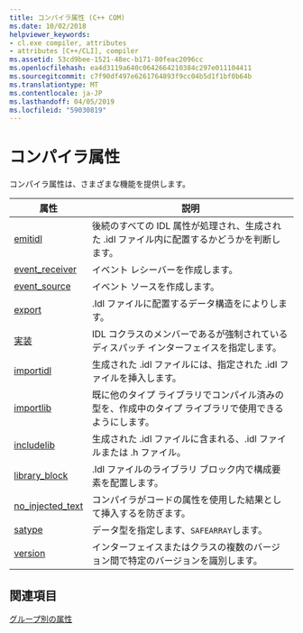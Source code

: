 ```yaml
---
title: コンパイラ属性 (C++ COM)
ms.date: 10/02/2018
helpviewer_keywords:
- cl.exe compiler, attributes
- attributes [C++/CLI], compiler
ms.assetid: 53cd9bee-1521-48ec-b171-80feac2096cc
ms.openlocfilehash: ea4d3119a640c0642664210384c297e011104411
ms.sourcegitcommit: c7f90df497e6261764893f9cc04b5d1f1bf0b64b
ms.translationtype: MT
ms.contentlocale: ja-JP
ms.lasthandoff: 04/05/2019
ms.locfileid: "59030819"
---
```

# <a name="compiler-attributes"></a>コンパイラ属性

コンパイラ属性は、さまざまな機能を提供します。

|属性|説明|
|---------------|-----------------|
|[emitidl](emitidl.md)|後続のすべての IDL 属性が処理され、生成された .idl ファイル内に配置するかどうかを判断します。|
|[event_receiver](event-receiver.md)|イベント レシーバーを作成します。|
|[event_source](event-source.md)|イベント ソースを作成します。|
|[export](export.md)|.Idl ファイルに配置するデータ構造をによりします。|
|[実装](implements-cpp.md)|IDL コクラスのメンバーであるが強制されているディスパッチ インターフェイスを指定します。|
|[importidl](importidl.md)|生成された .idl ファイルには、指定された .idl ファイルを挿入します。|
|[importlib](importlib.md)|既に他のタイプ ライブラリでコンパイル済みの型を、作成中のタイプ ライブラリで使用できるようにします。|
|[includelib](includelib-cpp.md)|生成された .idl ファイルに含まれる、.idl ファイルまたは .h ファイル。|
|[library_block](library-block.md)|.Idl ファイルのライブラリ ブロック内で構成要素を配置します。|
|[no_injected_text](no-injected-text.md)|コンパイラがコードの属性を使用した結果として挿入するを防ぎます。|
|[satype](satype.md)|データ型を指定します、`SAFEARRAY`します。|
|[version](version-cpp.md)|インターフェイスまたはクラスの複数のバージョン間で特定のバージョンを識別します。|

## <a name="see-also"></a>関連項目

[グループ別の属性](attributes-by-group.md)